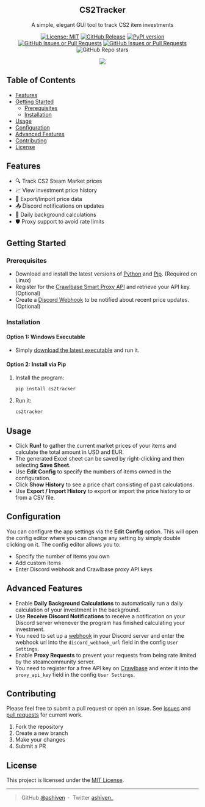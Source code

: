 <p align="center">
  <h2 align="center">CS2Tracker</h2>
</p>

<p align="center">
  A simple, elegant GUI tool to track CS2 item investments
</p>

<div align="center">

[![License: MIT](https://img.shields.io/badge/License-MIT-yellow.svg)](https://opensource.org/licenses/MIT)
[![GitHub Release](https://img.shields.io/github/v/release/ashiven/cs2tracker)](https://github.com/ashiven/cs2tracker/releases)
[![PyPI version](https://badge.fury.io/py/cs2tracker.svg)](https://badge.fury.io/py/cs2tracker)
[![GitHub Issues or Pull Requests](https://img.shields.io/github/issues/ashiven/cs2tracker)](https://github.com/ashiven/cs2tracker/issues)
[![GitHub Issues or Pull Requests](https://img.shields.io/github/issues-pr/ashiven/cs2tracker)](https://github.com/ashiven/cs2tracker/pulls)
![GitHub Repo stars](https://img.shields.io/github/stars/ashiven/cs2tracker)

<img src="https://github.com/user-attachments/assets/9585afb2-bf1a-473c-be5d-cccbb3349b9a"/>
</div>

## Table of Contents
- [Features](#features)
- [Getting Started](#getting-started)
  - [Prerequisites](#prerequisites)
  - [Installation](#installation)
- [Usage](#usage)
- [Configuration](#configuration)
- [Advanced Features](#advanced-features)
- [Contributing](#contributing)
- [License](#license)

## Features

- 🔍 Track CS2 Steam Market prices
- 📈 View investment price history
- 🧾 Export/Import price data
- 📤 Discord notifications on updates
- 📅 Daily background calculations
- 🛡️ Proxy support to avoid rate limits

## Getting Started

### Prerequisites

- Download and install the latest versions of [Python](https://www.python.org/downloads/) and [Pip](https://pypi.org/project/pip/). (Required on Linux)
- Register for the [Crawlbase Smart Proxy API](https://crawlbase.com/) and retrieve your API key. (Optional)
- Create a [Discord Webhook](https://support.discord.com/hc/en-us/articles/228383668-Intro-to-Webhooks) to be notified about recent price updates. (Optional)

### Installation

#### Option 1: Windows Executable

- Simply [download the latest executable](https://github.com/ashiven/cs2tracker/releases/latest/download/cs2tracker-windows.zip) and run it.

#### Option 2: Install via Pip

1. Install the program:

   ```bash
   pip install cs2tracker
   ```

2. Run it:

   ```bash
   cs2tracker
   ```

## Usage

- Click **Run!** to gather the current market prices of your items and calculate the total amount in USD and EUR.
- The generated Excel sheet can be saved by right-clicking and then selecting **Save Sheet**.
- Use **Edit Config** to specify the numbers of items owned in the configuration.
- Click **Show History** to see a price chart consisting of past calculations.
- Use **Export / Import History** to export or import the price history to or from a CSV file.

## Configuration

You can configure the app settings via the **Edit Config** option.
This will open the config editor where you can change any setting by simply double clicking on it. The config editor allows you to:

- Specify the number of items you own
- Add custom items
- Enter Discord webhook and Crawlbase proxy API keys

## Advanced Features

- Enable **Daily Background Calculations** to automatically run a daily calculation of your investment in the background.
- Use **Receive Discord Notifications** to receive a notification on your Discord server whenever the program has finished calculating your investment.
- You need to set up a [webhook](https://support.discord.com/hc/en-us/articles/228383668-Intro-to-Webhooks) in your Discord server and enter the webhook url into the `discord_webhook_url` field in the config `User Settings`.
- Enable **Proxy Requests** to prevent your requests from being rate limited by the steamcommunity server.
- You need to register for a free API key on [Crawlbase](crawlbase.com) and enter it into the `proxy_api_key` field in the config `User Settings`.

## Contributing

Please feel free to submit a pull request or open an issue. See [issues](https://github.com/ashiven/cs2tracker/issues) and [pull requests](https://github.com/ashiven/cs2tracker/pulls) for current work.

1. Fork the repository
2. Create a new branch
3. Make your changes
4. Submit a PR

## License

This project is licensed under the [MIT License](https://opensource.org/licenses/MIT).

---

> GitHub [@ashiven](https://github.com/Ashiven) &nbsp;&middot;&nbsp;
> Twitter [ashiven\_](https://twitter.com/ashiven_)
